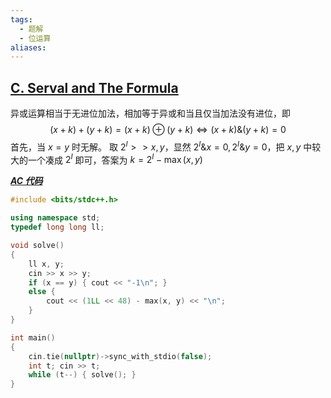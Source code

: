 ```yaml
---
tags:
  - 题解
  - 位运算
aliases:
---
```

## [C. Serval and The Formula](https://codeforces.com/contest/2085/problem/C)

异或运算相当于无进位加法，相加等于异或和当且仅当加法没有进位，即 $$(x+k)+(y+k)=(x+k)\oplus(y+k) \Leftrightarrow (x+k)\&(y+k) =0$$
首先，当 $x=y$ 时无解。
取 $2^I>>x,y$，显然 $2^I\&x=0,2^I\&y=0$，把 $x,y$ 中较大的一个凑成 $2^I$ 即可，答案为 $k=2^I-\max(x,y)$

[***AC 代码***](https://codeforces.com/contest/2085/submission/311948083)

```cpp
#include <bits/stdc++.h>

using namespace std;
typedef long long ll;

void solve()
{
    ll x, y;
    cin >> x >> y;
    if (x == y) { cout << "-1\n"; }
    else {
        cout << (1LL << 48) - max(x, y) << "\n";
    }
}

int main()
{
	cin.tie(nullptr)->sync_with_stdio(false);
	int t; cin >> t;
	while (t--) { solve(); }
}
```

